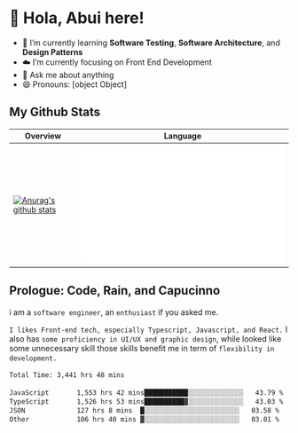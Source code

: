 # 👋 Hola, Abui here!

- 🌱 I’m currently learning **Software Testing**, **Software Architecture**, and **Design Patterns**
- ☁️ I’m currently focusing on Front End Development
- 💬 Ask me about anything
- 😄 Pronouns: [object Object]

## My Github Stats

| Overview | Language |
| --- | --- |
|[![Anurag's github stats](https://github-readme-stats.vercel.app/api?username=abui-am&count_private=true)](https://github.com/anuraghazra/github-readme-stats)|![Language](https://raw.githubusercontent.com/abui-am/stats/c6455f656dfce7acd3951e5ec5b25d72af0b2ee3/generated/languages.svg)|

## Prologue: Code, Rain, and Capucinno
i am a `software engineer`, an `enthusiast` if you asked me. 

`I likes Front-end tech, especially Typescript, Javascript, and React.` I also has `some proficiency in UI/UX and graphic design`, while looked like some unnecessary skill those skills benefit me in term of `flexibility in development.`


<!--START_SECTION:waka-->

```text
Total Time: 3,441 hrs 48 mins

JavaScript       1,553 hrs 42 mins███████████░░░░░░░░░░░░░░   43.79 %
TypeScript       1,526 hrs 53 mins██████████▓░░░░░░░░░░░░░░   43.03 %
JSON             127 hrs 8 mins  █░░░░░░░░░░░░░░░░░░░░░░░░   03.58 %
Other            106 hrs 40 mins ▓░░░░░░░░░░░░░░░░░░░░░░░░   03.01 %
```

<!--END_SECTION:waka-->
